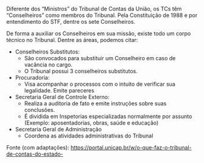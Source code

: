 Diferente dos “Ministros” do Tribunal de Contas da União, os TCs têm “Conselheiros” como membros do Tribunal. Pela Constituição de 1988 e por entendimento do STF, dentre os sete Conselheiros. 

De forma a auxiliar os Conselheiros em sua missão, existe todo um corpo técnico no Tribunal. Dentre as áreas, podemos citar:
 - Conselheiros Substitutos:
   - São convocados para substituir um Conselheiro em caso de vacância no cargo.
   - O Tribunal possui 3 conselheiros substitutos.
 - Procuradoria: 
   - Visa acompanhar o processos com o intuito de verificar sua legalidade. Emite pareceres
 - Secretaria Geral de Controle Externo:
   - Realiza a auditoria de fato e emite instruções sobre suas conclusões.
   - É dividida em Inspetorias especializadas normalmente por assunto (Exemplo: aposentadorias, obras, saúde e educação)
 - Secretaria Geral de Administração
   - Coordena as atividades administrativas do Tribunal

Fonte (com adaptações): https://portal.unicap.br/w/o-que-faz-o-tribunal-de-contas-do-estado-